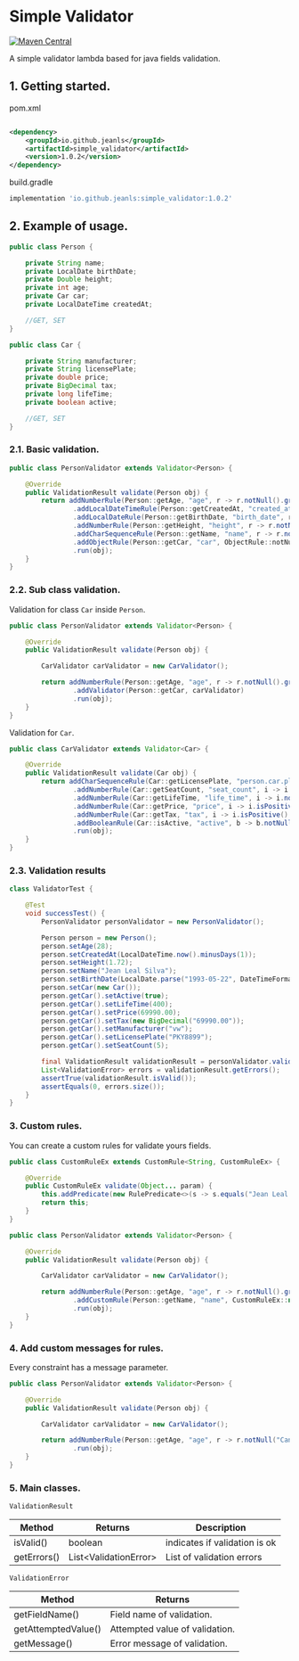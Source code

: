 # Simple Validator

[![Maven Central](https://img.shields.io/maven-central/v/io.github.jeanls/simple_validator.svg?label=Maven%20Central)](https://search.maven.org/search?q=g:%22io.github.jeanls%22%20AND%20a:%22simple_validator%22)

A simple validator lambda based for java fields validation.


## 1. Getting started.

pom.xml

````xml

<dependency>
    <groupId>io.github.jeanls</groupId>
    <artifactId>simple_validator</artifactId>
    <version>1.0.2</version>
</dependency>
````

build.gradle

````groovy
implementation 'io.github.jeanls:simple_validator:1.0.2'
````

## 2. Example of usage.

````java
public class Person {

    private String name;
    private LocalDate birthDate;
    private Double height;
    private int age;
    private Car car;
    private LocalDateTime createdAt;

    //GET, SET
}

public class Car {

    private String manufacturer;
    private String licensePlate;
    private double price;
    private BigDecimal tax;
    private long lifeTime;
    private boolean active;

    //GET, SET
}
````

### 2.1. Basic validation.

````java
public class PersonValidator extends Validator<Person> {

    @Override
    public ValidationResult validate(Person obj) {
        return addNumberRule(Person::getAge, "age", r -> r.notNull().greaterThan(18))
                .addLocalDateTimeRule(Person::getCreatedAt, "created_at", r -> r.notNull().isPast())
                .addLocalDateRule(Person::getBirthDate, "birth_date", r -> r.notNull().isPast())
                .addNumberRule(Person::getHeight, "height", r -> r.notNull().greaterThan(1.70))
                .addCharSequenceRule(Person::getName, "name", r -> r.notNull().notBlank().greaterThanOrEquals(10))
                .addObjectRule(Person::getCar, "car", ObjectRule::notNull)
                .run(obj);
    }
}
````

### 2.2. Sub class validation.

Validation for class `Car` inside `Person`.

````java
public class PersonValidator extends Validator<Person> {

    @Override
    public ValidationResult validate(Person obj) {

        CarValidator carValidator = new CarValidator();

        return addNumberRule(Person::getAge, "age", r -> r.notNull().greaterThan(18))
                .addValidator(Person::getCar, carValidator)
                .run(obj);
    }
}
````

Validation for ``Car``.

````java
public class CarValidator extends Validator<Car> {

    @Override
    public ValidationResult validate(Car obj) {
        return addCharSequenceRule(Car::getLicensePlate, "person.car.plate", r -> r.isUpperCase().notNull())
                .addNumberRule(Car::getSeatCount, "seat_count", i -> i.notNull().greaterThan(4))
                .addNumberRule(Car::getLifeTime, "life_time", i -> i.notNull().isPositive())
                .addNumberRule(Car::getPrice, "price", i -> i.isPositive().greaterThan(new BigDecimal("30000.00")))
                .addNumberRule(Car::getTax, "tax", i -> i.isPositive().lessThan(new BigDecimal("100000.00")))
                .addBooleanRule(Car::isActive, "active", b -> b.notNull().isTrue())
                .run(obj);
    }
}
````

### 2.3. Validation results

````java
class ValidatorTest {

    @Test
    void successTest() {
        PersonValidator personValidator = new PersonValidator();

        Person person = new Person();
        person.setAge(28);
        person.setCreatedAt(LocalDateTime.now().minusDays(1));
        person.setHeight(1.72);
        person.setName("Jean Leal Silva");
        person.setBirthDate(LocalDate.parse("1993-05-22", DateTimeFormatter.ofPattern("yyyy-MM-dd")));
        person.setCar(new Car());
        person.getCar().setActive(true);
        person.getCar().setLifeTime(400);
        person.getCar().setPrice(69990.00);
        person.getCar().setTax(new BigDecimal("69990.00"));
        person.getCar().setManufacturer("vw");
        person.getCar().setLicensePlate("PKY8899");
        person.getCar().setSeatCount(5);

        final ValidationResult validationResult = personValidator.validate(person);
        List<ValidationError> errors = validationResult.getErrors();
        assertTrue(validationResult.isValid());
        assertEquals(0, errors.size());
    }
}
````

### 3. Custom rules.

You can create a custom rules for validate yours fields.

````java
public class CustomRuleEx extends CustomRule<String, CustomRuleEx> {

    @Override
    public CustomRuleEx validate(Object... param) {
        this.addPredicate(new RulePredicate<>(s -> s.equals("Jean Leal Silva"), "The name must be equal to Jean Leal Silva."));
        return this;
    }
}

````

````java
public class PersonValidator extends Validator<Person> {

    @Override
    public ValidationResult validate(Person obj) {

        CarValidator carValidator = new CarValidator();

        return addNumberRule(Person::getAge, "age", r -> r.notNull().greaterThan(18))
                .addCustomRule(Person::getName, "name", CustomRuleEx::new, CustomRuleEx::validate)
                .run(obj);
    }
}
````

### 4. Add custom messages for rules.

Every constraint has a message parameter.

````java
public class PersonValidator extends Validator<Person> {

    @Override
    public ValidationResult validate(Person obj) {

        CarValidator carValidator = new CarValidator();

        return addNumberRule(Person::getAge, "age", r -> r.notNull("Cannot be null").greaterThan(18, "The age must be greater than 18."))
                .run(obj);
    }
}
````

### 5. Main classes.

``ValidationResult``

| **Method**  | **Returns**            | **Description**               |
|-------------|------------------------|-------------------------------|
| isValid()   | boolean                | indicates if validation is ok |
| getErrors() | List\<ValidationError> | List of validation errors     |

``ValidationError``

| **Method**          | **Returns**                    |
|---------------------|--------------------------------|
| getFieldName()      | Field name of validation.      |
| getAttemptedValue() | Attempted value of validation. |
| getMessage()        | Error message of validation.   |
